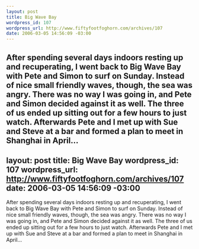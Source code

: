 ```yaml
--- 
layout: post
title: Big Wave Bay
wordpress_id: 107
wordpress_url: http://www.fiftyfootfoghorn.com/archives/107
date: 2006-03-05 14:56:09 -03:00
---
```

After spending several days indoors resting up and recuperating, I went back to Big Wave Bay with Pete and Simon to surf on Sunday. Instead of nice small friendly waves, though, the sea was angry. There was no way I was going in, and Pete and Simon decided against it as well. The three of us ended up sitting out for a few hours to just watch.
Afterwards Pete and I met up with Sue and Steve at a bar and formed a plan to meet in Shanghai in April...
--- 
layout: post
title: Big Wave Bay
wordpress_id: 107
wordpress_url: http://www.fiftyfootfoghorn.com/archives/107
date: 2006-03-05 14:56:09 -03:00
---
After spending several days indoors resting up and recuperating, I went back to Big Wave Bay with Pete and Simon to surf on Sunday. Instead of nice small friendly waves, though, the sea was angry. There was no way I was going in, and Pete and Simon decided against it as well. The three of us ended up sitting out for a few hours to just watch.
Afterwards Pete and I met up with Sue and Steve at a bar and formed a plan to meet in Shanghai in April...
